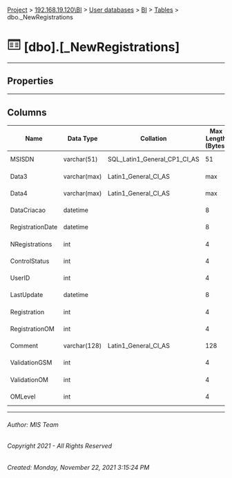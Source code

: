 #### 

[Project](../../../../index.md) > [192.168.19.120\\BI](../../../index.md) > [User databases](../../index.md) > [BI](../index.md) > [Tables](Tables.md) > dbo._NewRegistrations

# ![Tables](../../../../Images/Table32.png) [dbo].[_NewRegistrations]

---

## <a name="#properties"></a>Properties



---

## <a name="#columns"></a>Columns

| Name | Data Type | Collation | Max Length (Bytes) | Nullability |
|---|---|---|---|---|
| MSISDN | varchar(51) | SQL_Latin1_General_CP1_CI_AS | 51 | NOT NULL |
| Data3 | varchar(max) | Latin1_General_CI_AS | max | NULL allowed |
| Data4 | varchar(max) | Latin1_General_CI_AS | max | NULL allowed |
| DataCriacao | datetime |  | 8 | NOT NULL |
| RegistrationDate | datetime |  | 8 | NOT NULL |
| NRegistrations | int |  | 4 | NULL allowed |
| ControlStatus | int |  | 4 | NULL allowed |
| UserID | int |  | 4 | NULL allowed |
| LastUpdate | datetime |  | 8 | NULL allowed |
| Registration | int |  | 4 | NULL allowed |
| RegistrationOM | int |  | 4 | NULL allowed |
| Comment | varchar(128) | Latin1_General_CI_AS | 128 | NULL allowed |
| ValidationGSM | int |  | 4 | NULL allowed |
| ValidationOM | int |  | 4 | NULL allowed |
| OMLevel | int |  | 4 | NULL allowed |


---

###### Author:  MIS Team

###### Copyright 2021 - All Rights Reserved

###### Created: Monday, November 22, 2021 3:15:24 PM

